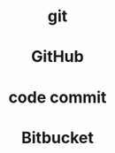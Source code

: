 <h1 style="text-align: center"> git </h1>



<h1 style="text-align: center"> GitHub </h1>



<h1 style="text-align: center"> code commit </h1>


<h1 style="text-align: center"> Bitbucket </h1>